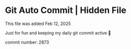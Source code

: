 # Git Auto Commit | Hidden File

This file was added Feb 12, 2025

Just for fun and keeping my daily git commit active 🤪

commit number: 2873
